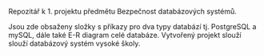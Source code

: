 Repozitář k 1. projektu předmětu Bezpečnost databázových systémů. 

Jsou zde obsaženy složky s příkazy pro dva typy databází tj. PostgreSQL a mySQL, dále také E-R diagram celé databáze. Vytvořený projekt slouží slouží databázový systém vysoké školy.
